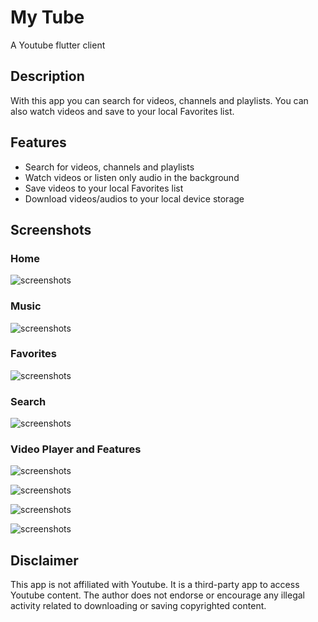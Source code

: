 # My Tube

 A Youtube flutter client

## Description

 With this app you can search for videos, channels and playlists. You can also watch videos and save to your local Favorites list.

## Features

- Search for videos, channels and playlists
- Watch videos or listen only audio in the background
- Save videos to your local Favorites list
- Download videos/audios to your local device storage

## Screenshots

### Home

![screenshots](screenshots/Screenshot_1707650978.png)

### Music

![screenshots](screenshots/Screenshot_1707650985.png)

### Favorites

![screenshots](screenshots/Screenshot_1707651012.png)

### Search

![screenshots](screenshots/Screenshot_1707651024.png)

### Video Player and Features

![screenshots](screenshots/Screenshot_1707651032.png)

![screenshots](screenshots/Screenshot_1707651046.png)

![screenshots](screenshots/Screenshot_1707651058.png)

![screenshots](screenshots/Screenshot_1707651066.png)

## Disclaimer

This app is not affiliated with Youtube. It is a third-party app to access Youtube content.
The author does not endorse or encourage any illegal activity related to downloading or saving copyrighted content.

